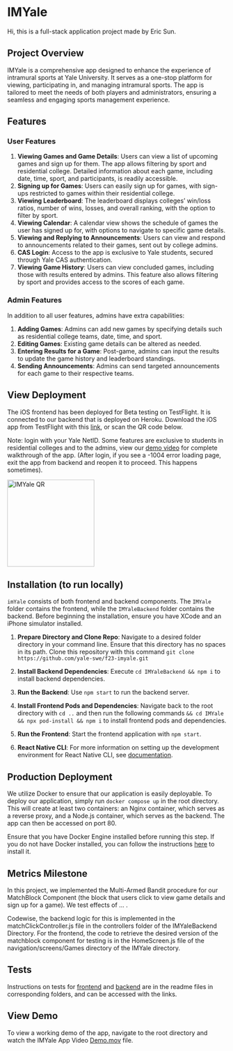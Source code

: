 # IMYale
Hi, this is a full-stack application project made by Eric Sun.

## Project Overview

IMYale is a comprehensive app designed to enhance the experience of intramural sports at Yale University. It serves as a one-stop platform for viewing, participating in, and managing intramural sports. The app is tailored to meet the needs of both players and administrators, ensuring a seamless and engaging sports management experience.

## Features

### User Features

1. **Viewing Games and Game Details**: Users can view a list of upcoming games and sign up for them. The app allows filtering by sport and residential college. Detailed information about each game, including date, time, sport, and participants, is readily accessible.
2. **Signing up for Games**: Users can easily sign up for games, with sign-ups restricted to games within their residential college.
3. **Viewing Leaderboard**: The leaderboard displays colleges’ win/loss ratios, number of wins, losses, and overall ranking, with the option to filter by sport.
4. **Viewing Calendar**: A calendar view shows the schedule of games the user has signed up for, with options to navigate to specific game details.
5. **Viewing and Replying to Announcements**: Users can view and respond to announcements related to their games, sent out by college admins.
6. **CAS Login**: Access to the app is exclusive to Yale students, secured through Yale CAS authentication.
7. **Viewing Game History**: Users can view concluded games, including those with results entered by admins. This feature also allows filtering by sport and provides access to the scores of each game.

### Admin Features

In addition to all user features, admins have extra capabilities:

1. **Adding Games**: Admins can add new games by specifying details such as residential college teams, date, time, and sport.
2. **Editing Games**: Existing game details can be altered as needed.
3. **Entering Results for a Game**: Post-game, admins can input the results to update the game history and leaderboard standings.
4. **Sending Announcements**: Admins can send targeted announcements for each game to their respective teams.

## View Deployment

The iOS frontend has been deployed for Beta testing on TestFlight. It is connected to our backend that is deployed on Heroku. Download the iOS app from TestFlight with this [link](https://testflight.apple.com/join/0UhxthzQ), or scan the QR code below.


Note: login with your Yale NetID. Some features are exclusive to students in residential colleges and to the admins, view our [demo video](#view-demo) for complete walkthrough of the app. (After login, if you see a -1004 error loading page, exit the app from backend and reopen it to proceed. This happens sometimes).

<img src="https://github.com/yale-swe/f23-imyale/blob/metrics_milestone/IMYaleTestFlightQR.png" alt="IMYale QR" width="200">

## Installation (to run locally)

`imYale` consists of both frontend and backend components. The `IMYale` folder contains the frontend, while the `IMYaleBackend` folder contains the backend. Before beginning the installation, ensure you have XCode and an iPhone simulator installed.

1. **Prepare Directory and Clone Repo**: Navigate to a desired folder directory in your command line. Ensure that this directory has no spaces in its path. Clone this repository with this command
   `git clone https://github.com/yale-swe/f23-imyale.git`

2. **Install Backend Dependencies**: Execute `cd IMYaleBackend && npm i` to install backend dependencies.
3. **Run the Backend**: Use `npm start` to run the backend server.
4. **Install Frontend Pods and Dependencies**: Navigate back to the root directory with `cd ..` and then run the following commands `&& cd IMYale && npx pod-install && npm i` to install frontend pods and dependencies.
5. **Run the Frontend**: Start the frontend application with `npm start`.
6. **React Native CLI**: For more information on setting up the development environment for React Native CLI, see [documentation](https://reactnative.dev/docs/environment-setup?os=macos&platform=ios).

## Production Deployment

We utilize Docker to ensure that our application is easily deployable. To deploy our application, simply run `docker compose up` in the root directory. This will create at least two containers: an Nginx container, which serves as a reverse proxy, and a Node.js container, which serves as the backend. The app can then be accessed on port 80.

Ensure that you have Docker Engine installed before running this step. If you do not have Docker installed, you can follow the instructions [here](https://docs.docker.com/engine/install/) to install it.

## Metrics Milestone

In this project, we implemented the Multi-Armed Bandit procedure for our MatchBlock Component (the block that users click to view game details and sign up for a game). We test effects of ... <list out changed styles>.

Codewise, the backend logic for this is implemented in the matchClickController.js file in the controllers folder of the IMYaleBackend Directory. For the frontend, the code to retrieve the desired version of the matchblock component for testing is in the HomeScreen.js file of the navigation/screens/Games directory of the IMYale directory.

## Tests

Instructions on tests for [frontend](https://github.com/yale-swe/f23-imyale/tree/main/IMYale#readme) and [backend](https://github.com/yale-swe/f23-imyale/tree/main/IMYaleBackend#readme) are in the readme files in corresponding folders, and can be accessed with the links.

## View Demo

To view a working demo of the app, navigate to the root directory and watch the IMYale App Video [Demo.mov](https://github.com/yale-swe/f23-imyale/blob/metrics_milestone/IMYale%20App%20Video%20Demo.mov) file.
